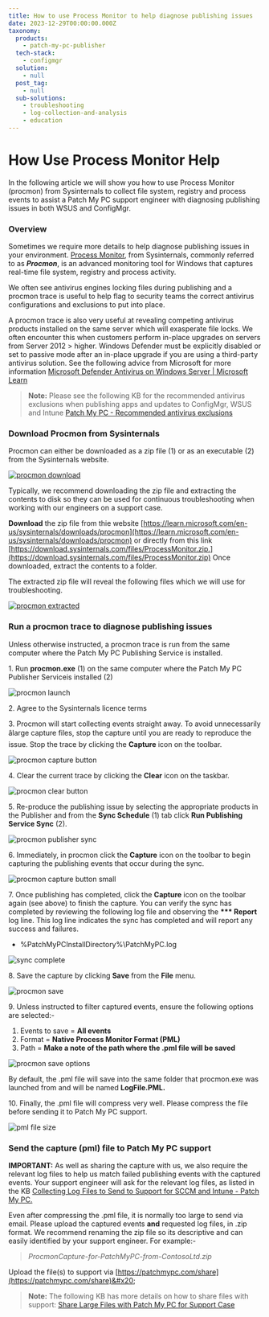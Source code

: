 ```yaml
---
title: How to use Process Monitor to help diagnose publishing issues
date: 2023-12-29T00:00:00.000Z
taxonomy:
  products:
    - patch-my-pc-publisher
  tech-stack:
    - configmgr
  solution:
    - null
  post_tag:
    - null
  sub-solutions:
    - troubleshooting
    - log-collection-and-analysis
    - education
---
```


# How Use Process Monitor Help

In the following article we will show you how to use Process Monitor (procmon) from Sysinternals to collect file system, registry and process events to assist a Patch My PC support engineer with diagnosing publishing issues in both WSUS and ConfigMgr.

### Overview

Sometimes we require more details to help diagnose publishing issues in your environment. [Process Monitor](https://learn.microsoft.com/en-us/sysinternals/downloads/procmon), from Sysinternals, commonly referred to as _**Procmon**_, is an advanced monitoring tool for Windows that captures real-time file system, registry and process activity.

We often see antivirus engines locking files during publishing and a procmon trace is useful to help flag to security teams the correct antivirus configurations and exclusions to put into place.

A procmon trace is also very useful at revealing competing antivirus products installed on the same server which will exasperate file locks. We often encounter this when customers perform in-place upgrades on servers from Server 2012 > higher. Windows Defender must be explicitly disabled or set to passive mode after an in-place upgrade if you are using a third-party antivirus solution. See the following advice from Microsoft for more information [Microsoft Defender Antivirus on Windows Server | Microsoft Learn](https://learn.microsoft.com/en-us/microsoft-365/security/defender-endpoint/microsoft-defender-antivirus-on-windows-server?view=o365-worldwide#what-happens-if-a-non-microsoft-antivirus-product-is-uninstalled)

> **Note:** Please see the following KB for the recommended antivirus exclusions when publishing apps and updates to ConfigMgr, WSUS and Intune [Patch My PC - Recommended antivirus exclusions](https://patchmypc.com/recommended-antivirus-exclusions)

### Download Procmon from Sysinternals

Procmon can either be downloaded as a zip file (1) or as an executable (2) from the Sysinternals website.

[![procmon download](/_images/procmon-download-1.png "procmon download")](https://patchmypc.com/app/uploads/2025/04/procmon-download-1.png)

Typically, we recommend downloading the zip file and extracting the contents to disk so they can be used for continuous troubleshooting when working with our engineers on a support case.

**Download** the zip file from thie website [https://learn.microsoft.com/en-us/sysinternals/downloads/procmon](https://learn.microsoft.com/en-us/sysinternals/downloads/procmon) or directly from this link [https://download.sysinternals.com/files/ProcessMonitor.zip.](https://download.sysinternals.com/files/ProcessMonitor.zip) Once downloaded, extract the contents to a folder.

The extracted zip file will reveal the following files which we will use for troubleshooting.

[![procmon extracted](/_images/procmon-extracted-1.png "procmon extracted")](https://patchmypc.com/app/uploads/2025/04/procmon-extracted-1.png)

### Run a procmon trace to diagnose publishing issues

Unless otherwise instructed, a procmon trace is run from the same computer where the Patch My PC Publishing Service is installed.

1\. Run **procmon.exe** (1) on the same computer where the Patch My PC Publisher Serviceis installed (2)

![procmon launch](/_images/procmon-launch-1.png "procmon launch")

2\. Agree to the Sysinternals licence terms

3\. Procmon will start collecting events straight away. To avoid unnecessarily âlarge capture files, stop the capture until you are ready to reproduce the issue. Stop the trace by clicking the **Capture** icon on the toolbar.

![procmon capture button](/_images/procmon-capture-button-e1703848606988.png "procmon capture button")

4\. Clear the current trace by clicking the **Clear** icon on the taskbar.

![procmon clear button](/_images/procmon-clear-button.png "procmon clear button")

5\. Re-produce the publishing issue by selecting the appropriate products in the Publisher and from the **Sync Schedule** (1) tab click **Run Publishing Service Sync** (2).

![procmon publisher sync](/_images/procmon-publisher-sync.png "procmon publisher sync")

6\. Immediately, in procmon click the **Capture** icon on the toolbar to begin capturing the publishing events that occur during the sync.

![procmon capture button small](/_images/procmon-capture-button-small.png "procmon capture button small")

7\. Once publishing has completed, click the **Capture** icon on the toolbar again (see above) to finish the capture. You can verify the sync has completed by reviewing the following log file and observing the **\*\*\* Report** log line. This log line indicates the sync has completed and will report any success and failures.

* %PatchMyPCInstallDirectory%\PatchMyPC.log

![sync complete](/_images/procmon-sync-complete-e1703850811274.png "sync complete")

8\. Save the capture by clicking **Save** from the **File** menu.

![procmon save](/_images/procmon-save.png "procmon save")

9\. Unless instructed to filter captured events, ensure the following options are selected:-

1. Events to save = **All events**
2. Format = **Native Process Monitor Format (PML)**
3. Path = **Make a note of the path where the .pml file will be saved**

![procmon save options](/_images/procmon-save-options.png "procmon save options")

By default, the .pml file will save into the same folder that procmon.exe was launched from and will be named **LogFile.PML.**

10\. Finally, the .pml file will compress very well. Please compress the file before sending it to Patch My PC support.

![pml file size](/_images/pml-file-size.png "pml file size")

### Send the  capture (pml) file to Patch My PC support

**IMPORTANT:** As well as sharing the capture with us, we also require the relevant log files to help us match failed publishing events with the captured events. Your support engineer will ask for the relevant log files, as listed in the KB [Collecting Log Files to Send to Support for SCCM and Intune - Patch My PC.](https://patchmypc.com/collecting-log-files-for-patch-my-pc-support#publishing-service-logs)

Even after compressing the .pml file, it is normally too large to send via email. Please upload the captured events **and** requested log files, in .zip format. We recommend renaming the zip file so its descriptive and can easily identified by your support engineer. For example:-

> _ProcmonCapture-for-PatchMyPC-from-ContosoLtd.zip_

Upload the file(s) to support via [https://patchmypc.com/share](https://patchmypc.com/share)&#x20;

> **Note:** The following KB has more details on how to share files with support: [Share Large Files with Patch My PC for Support Case](https://patchmypc.com/how-to-share-large-files)